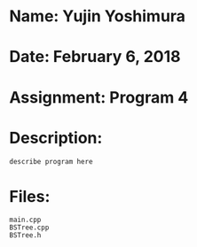 # Name: Yujin Yoshimura
# Date: February 6, 2018
# Assignment: Program 4
# Description:
    describe program here

# Files:
    main.cpp
    BSTree.cpp
    BSTree.h
